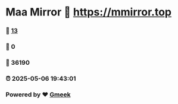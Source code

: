 # Maa Mirror :link: https://mmirror.top 
### :page_facing_up: [13](https://mmirror.top/tag.html) 
### :speech_balloon: 0 
### :hibiscus: 36190 
### :alarm_clock: 2025-05-06 19:43:01 
### Powered by :heart: [Gmeek](https://github.com/Meekdai/Gmeek)
